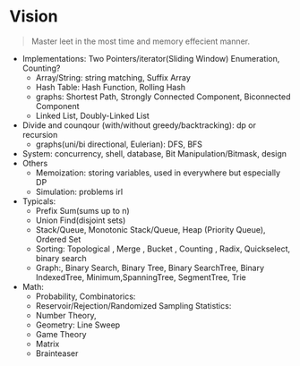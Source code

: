 # Vision

> Master leet in the most time and memory effecient manner.

- Implementations: Two Pointers/iterator(Sliding Window) Enumeration, Counting?
  - Array/String: string matching, Suffix Array
  - Hash Table: Hash Function, Rolling Hash
  - graphs: Shortest Path, Strongly Connected Component, Biconnected Component
  - Linked List, Doubly-Linked List
- Divide and counqour (with/without greedy/backtracking): dp or recursion
  - graphs(uni/bi directional, Eulerian): DFS, BFS 
- System: concurrency, shell, database, Bit Manipulation/Bitmask, design
- Others
  - Memoization: storing variables, used in everywhere but especially DP
  - Simulation: problems irl
- Typicals:
  - Prefix Sum(sums up to n)
  - Union Find(disjoint sets)
  - Stack/Queue, Monotonic Stack/Queue, Heap (Priority Queue), Ordered Set
  - Sorting: Topological , Merge , Bucket , Counting , Radix, Quickselect, binary search
  - Graph:, Binary Search, Binary Tree, Binary SearchTree, Binary IndexedTree, Minimum,SpanningTree, SegmentTree, Trie
- Math: 
  - Probability, Combinatorics:
  - Reservoir/Rejection/Randomized Sampling Statistics:
  - Number Theory, 
  - Geometry: Line Sweep
  - Game Theory
  - Matrix
  - Brainteaser